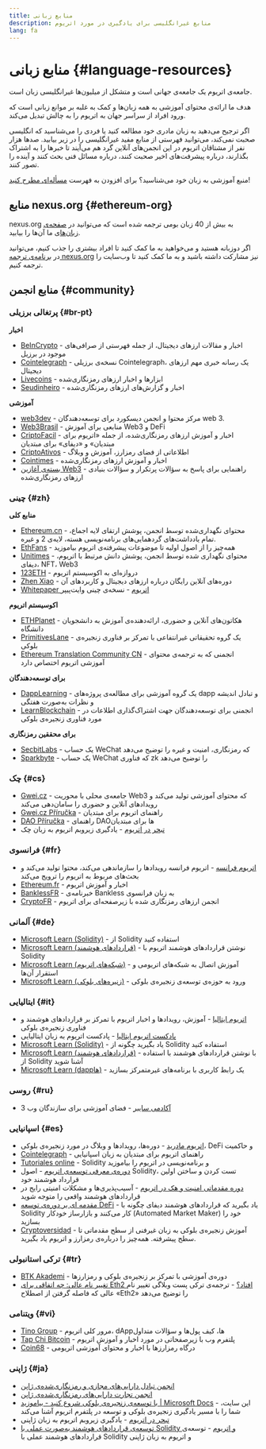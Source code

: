 ```yaml
---
title: منابع زبانی
description: منابع غیرانگلیسی برای یادگیری در مورد اتریوم
lang: fa
---
```


# منابع زبانی {#language-resources}

جامعه‌ی اتریوم یک جامعه‌ی جهانی است و متشکل از میلیون‌ها غیرانگلیسی زبان است.

هدف ما ارائه‌ی محتوای آموزشی به همه زبان‌ها و کمک به غلبه بر موانع زبانی است که ورود افراد از سراسر جهان به اتریوم را به چالش تبدیل می‌کند.‌

اگر ترجیح می‌‌دهید به زبان مادری خود مطالعه کنید یا فردی را می‌شناسید که انگلیسی صحبت نمی‌کند، می‌توانید فهرستی از منابع مفید غیرانگلیسی را در زیر بیابید. صدها هزار نفر از مشتاقان اتریوم در این انجمن‌های آنلاین گرد هم می‌آیند تا خبرها را به اشتراک بگذارند، درباره پیشرفت‌های اخیر صحبت کنند، درباره مسائل فنی بحث کنند و آینده را تصور کنند.

منبع آموزشی به زبان خود می‌شناسید؟ برای افزودن به فهرست [مسأله‌ای مطرح کنید](https://github.com/ethereum/ethereum-org-website/issues/new/choose)!

## منابع nexus.org {#ethereum-org}

nexus.org به بیش از 40 زبان بومی ترجمه شده است که می‌توانید در [صفحه‌ی زبان‌ها](/languages)ی ما آن‌ها را بیابید.

اگر دوزبانه هستید و می‌خواهید به ما کمک کنید تا افراد بیشتری را جذب کنیم، می‌توانید در [برنامه‌ی ترجمه nexus.org](/contributing/translation-program/#translation-program) نیز مشارکت داشته باشید و به ما کمک کنید تا وب‌سایت را ترجمه کنیم.

## منابع انجمن {#community}

### پرتغالی برزیلی {#br-pt}

**اخبار**

- [BeInCrypto](http://www.beincrypto.com.br) - اخبار و مقالات ارزهای دیجیتال، از جمله فهرستی از صرافی‌های موجود در برزیل
- [Cointelegraph](http://cointelegraph.com.br/category/analysis) - نسخه‌ی برزیلی Cointelegraph، یک رسانه خبری مهم ارزهای دیجیتال
- [Livecoins](http://www.livecoins.com.br/ethereum) - ابزارها و اخبار ارزهای رمزنگاری‌شده
- [Seudinheiro](http://www.seudinheiro.com/criptomoedas/) - اخبار و گزارش‌های ارزهای رمزنگاری‌شده

**آموزشی**

- [web3dev](https://www.web3dev.com.br/) - مرکز محتوا و انجمن دیسکورد برای توسعه‌دهندگان web 3.
- [Web3Brasil](https://github.com/web3brasil/web3brasil) - منابعی برای آموزش Web3 و DeFi
- [CriptoFacil](http://www.criptofacil.com/ultimas-noticias/) - اخبار و آموزش ارزهای رمزنگاری‌شده، از جمله «اتریوم برای مبتدیان» و «دیفای» برای مبتدیان
- [CriptoAtivos](http://www.criptoativos.wiki.br/) - اطلاعاتی از فضای رمزارز، آموزش و وبلاگ
- [Cointimes](http://www.cointimes.com.br/) - اخبار و آموزش ارزهای رمزنگاری‌شده
- [بسته‌ی آغازین Web3](https://docs.google.com/document/d/1X8PSTFH7FTw9J-gbKWM6Y430SWCBT8d4t4pJgFQHJ8E/) - راهنمایی برای پاسخ به سؤالات پرتکرار و سؤالات بنیادی ارزهای رمزنگاری‌شده

### چینی {#zh}

**منابع کلی**

- [Ethereum.cn](https://www.ethereum.cn/) - محتوای نگهداری‌شده توسط انجمن، پوشش ارتقای لایه اجماع، تمام یادداشت‌های گردهمایی‌های برنامه‌نویسی هسته، لایه‌ی 2 و غیره.
- [EthFans](https://github.com/editor-Ajian/EthFans.org-annual-collected-works/) - همه‌چیز را از اصول اولیه تا موضوعات پیشرفته‌ی اتریوم بیاموزید
- [Unitimes](https://mp.weixin.qq.com/s/tvloZSDBSOQN9zDQj_91kA) - محتوای نگهداری شده توسط انجمن، پوشش دانش مرتبط با اتریوم، دیفای، NFT،‏ Web3
- [123ETH](https://123eth.org/) - دروازه‌ای به اکوسیستم اتریوم
- [Zhen Xiao](http://zhenxiao.com/blockchain/) - دوره‌های آنلاین رایگان درباره ارزهای دیجیتال و کاربردهای آن
- [Whitepaper اتریوم](https://github.com/ethereum/wiki/wiki/[%E4%B8%AD%E6%96%87]-%E4%BB%A5%E5%A4%AA%E5%9D%8A%E7%99%BD%E7%9A%AE%E4%B9%A6) - نسخه‌ی چینی وایت‌پیپر

**اکوسیستم اتریوم**

- [ETHPlanet](https://www.ethplanet.org/) - هکاتون‌های آنلاین و حضوری، ارائه‌دهنده‌ی آموزش به دانشجویان دانشگاه
- [PrimitivesLane](https://www.primitiveslane.org/) - یک گروه تحقیقاتی غیرانتفاعی با تمرکز بر فناوری زنجیره‌‌ی بلوکی
- [Ethereum Translation Community CN](https://www.notion.so/Ethereum-Translation-Community-CN-05375fe0a94c4214acaf90f42ba40171) - انجمنی که به ترجمه‌ی محتوای آموزشی اتریوم اختصاص دارد

**برای توسعه‌دهندگان**

- [DappLearning](https://github.com/Dapp-Learning-DAO/Dapp-Learning) - یک گروه آموزشی برای مطالعه‌ی پروژه‌های dapp و تبادل اندیشه و نظرات به‌صورت هفتگی
- [LearnBlockchain](https://learnblockchain.cn/) - انجمنی برای توسعه‌دهندگان جهت اشتراک‌گذاری اطلاعات در مورد فناوری زنجیره‌‌ی بلوکی

**برای محققین رمزنگاری**

- [SecbitLabs](https://mp.weixin.qq.com/s/69_tqBJpr_sbaKtR1sBRMw) - یک حساب WeChat که رمزنگاری، امنیت و غیره را توضیح می‌دهد
- [Sparkbyte](https://mp.weixin.qq.com/s/9KgKTc_jtJ7bWKdbNPoqvQ) - یک حساب WeChat که فناوری zk را توضیح می‌دهد

### چک {#cs}

- [Gwei.cz](https://gwei.cz) - جامعه‌ی محلی با محوریت Web3 که محتوای آموزشی تولید می‌کند و رویدادهای آنلاین و حضوری را سامان‌دهی می‌کند
- [Gwei.cz Příručka](https://prirucka.gwei.cz/) - راهنمای اتریوم برای مبتدیان
- [DAO Příručka](https://dao.gwei.cz/) - راهنمای DAOها برای مبتدیان
- [تبحر در اتریوم](https://ipfs.infura-ipfs.io/ipfs/bafybeidvuxhnsgfx3tncpfxheqglkjwmdxclknlgd7s7qggd2a6bzgb27m) - یادگیری زیروبم اتریوم به زبان چک

### فرانسوی {#fr}

- [اتریوم فرانسه](https://www.ethereum-france.com/) - اتریوم فرانسه رویدادها را سازماندهی می‌کند، محتوا تولید می‌کند و بحث‌های مربوط به اتریوم را ترویج می‌کند
- [Ethereum.fr](https://ethereum.fr/) - اخبار و آموزش اتریوم
- [BanklessFR](https://banklessfr.substack.com/) - خبرنامه‌ی Bankless به زبان فرانسوی
- [CryptoFR](https://cryptofr.com/category/44/ethereum-general) - انجمن ارزهای رمزنگاری شده با زیرصفحه‌ای برای اتریوم

### آلمانی {#de}

- [Microsoft Learn (Solidity)](https://docs.microsoft.com/de-de/learn/modules/blockchain-learning-solidity/) - از Solidity استفاده کنید
- [Microsoft Learn (قراردادهای هوشمند)](https://docs.microsoft.com/de-de/learn/modules/blockchain-solidity-ethereum-smart-contracts/) - نوشتن قراردادهای هوشمند اتریوم با Solidity
- [Microsoft Learn (شبکه‌های اتریوم)](https://docs.microsoft.com/de-de/learn/modules/blockchain-ethereum-networks/) - آموزش اتصال به شبکه‌های اتریومی و استقرار آن‌ها
- [Microsoft Learn (زنیره‌های بلوکی)](https://docs.microsoft.com/de-de/learn/paths/ethereum-blockchain-development/) - ورود به حوزه‌ی توسعه‌ی زنجیره‌‌ی بلوکی

### ایتالیایی {#it}

- [اتریوم ایتالیا](https://www.ethereum-italia.it/) - آموزش، رویدادها و اخبار اتریوم با تمرکز بر قراردادهای هوشمند و فناوری زنجیره‌‌ی بلوکی
- [پادکست اتریوم ایتالیا](https://www.ethereum-italia.it/podcast/) - پادکست اتریوم به زبان ایتالیایی
- [Microsoft Learn (Solidity)](https://docs.microsoft.com/it-it/learn/modules/blockchain-learning-solidity/) - یاد بگیرید چگونه از Solidity استفاده کنید
- [Microsoft Learn (قراردادهای هوشمند)](https://docs.microsoft.com/it-it/learn/modules/blockchain-solidity-ethereum-smart-contracts/) - با نوشتن قراردادهای هوشمند با استفاده از Solidity آشنا شوید
- [Microsoft Learn (dappها)](https://docs.microsoft.com/it-it/learn/modules/blockchain-create-ui-decentralized-apps/) - یک رابط کاربری با برنامه‌های غیرمتمرکز بسازید

### روسی {#ru}

- [آکادمی سایبر](https://cyberacademy.dev) - فضای آموزشی برای سازندگان وب 3

### اسپانیایی {#es}

- [اتریوم مادرید](https://ethereummadrid.com/) - دوره‌ها، رویدادها و وبلاگ در مورد زنجیره‌ی بلوکی، DeFi و حاکمیت
- [Cointelegraph](https://es.cointelegraph.com/ethereum-for-beginners) - راهنمای اتریوم برای مبتدیان به زبان اسپانیایی
- [Tutoriales online](https://tutoriales.online/curso/solidity) - Solidity و برنامه‌نویسی در اتریوم را بیاموزید
- [دوره‌ی معرفی توسعه‌ی اتریوم](https://youtube.com/playlist?list=PLTqiwJDd_R8y9pfUBjhkVa1IDMwyQz-fU) - اصول Solidity، تست کردن و ساختن اولین قرارداد هوشمند خود
- [دوره مقدماتی امنیت و هک در اتریوم](https://youtube.com/playlist?list=PLTqiwJDd_R8yHOvteko_DmUxUTMHnlfci) - آسیب‌پذیری‌ها و مشکلات امنیتی رایج در قراردادهای هوشمند واقعی را متوجه شوید
- [مقدمه ای بر دوره‌ی توسعه DeFi](https://youtube.com/playlist?list=PLTqiwJDd_R8zZiP9_jNdaPqA3HqoW2lrS) - یاد بگیرید که قراردادهای هوشمند دیفای چگونه با Solidity کار می‌کنند و بازارساز خودکار (Automated Market Maker) خود را بسازید
- [Cryptoversidad](https://www.youtube.com/c/Cryptoversidad) - آموزش زنجیره‌‌ی بلوکی به زبان غیرفنی از سطح مقدماتی تا سطح پیشرفته. همه‌چیز را درباره‌ی رمزارز و اتریوم یاد بگیرید.

### ترکی استانبولی {#tr}

- [BTK Akademi](https://www.btkakademi.gov.tr/portal/course/blokzincir-ve-kripto-paralar-10569#!/about) - دوره‌ی آموزشی با تمرکز بر زنجیره‌ی بلوکی و رمزارزها
- [تغییر نام عالی: چه اتفاقی برای Eth2 افتاد؟](https://miningturkiye.org/konu/ethereum-madenciligi-bitiyor-mu-onemli-gelisme.655/) - ترجمه‌ی ترکی پست وبلاگی تغییر نام عالی که فاصله گرفتن از اصطلاح «Eth2» را توضیح می‌دهد

### ویتنامی {#vi}

- [Tino Group](https://wiki.tino.org/ethereum-la-gi/) - مرور کلی اتریوم، dAppها، کیف پول‌ها و سؤالات متداول
- [Tap Chi Bitcoin](https://tapchibitcoin.io/tap-chi/tin-tuc-ethereum-eth) - پلتفرم وب با زیرصفحاتی در مورد اخبار و آموزش اتریوم
- [Coin68](https://coin68.com/ethereum-tieu-diem/) - درگاه رمزارزها با اخبار و محتوای آموزشی اتریومی

### ژاپنی {#ja}

- [انجمن تبادل دارایی‌های مجازی و رمزنگاری‌شده‌ی ژاپن](https://jvcea.or.jp/)
- [انجمن تجارت دارایی‌های رمزنگاری‌شده‌ی ژاپن](https://cryptocurrency-association.org/)
- [با توسعه‌ی زنجیره‌‌ی بلوکی شروع کنید - بیاموزید | Microsoft Docs](https://docs.microsoft.com/ja-jp/learn/paths/ethereum-blockchain-development/) - این سایت، شما را با مسیر یادگیری زنجیره‌‌ی بلوکی و توسعه در پلتفرم اتریوم آشنا می‌کند
- [تبحر در اتریوم](https://www.oreilly.co.jp/books/9784873118963/) - یادگیری زیروبم اتریوم به زبان ژاپنی
- [توسعه‌ی قراردادهای هوشمند به‌صورت عملی با Solidity و اتریوم](https://www.oreilly.co.jp/books/9784873119342/) - توسعه‌ی قراردادهای هوشمند عملی با Solidity و اتریوم به زبان ژاپنی
